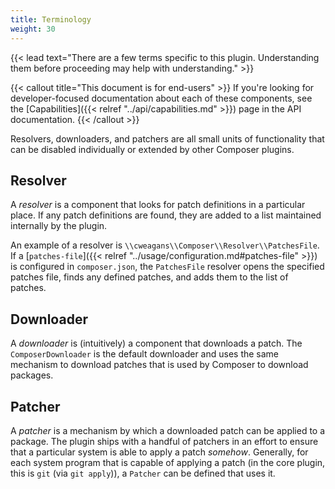 ```yaml
---
title: Terminology
weight: 30
---
```


{{< lead text="There are a few terms specific to this plugin. Understanding them before proceeding may help with understanding." >}}

{{< callout title="This document is for end-users" >}}
If you're looking for developer-focused documentation about each of these components, see the [Capabilities]({{< relref "../api/capabilities.md" >}}) page in the API documentation.
{{< /callout >}}

Resolvers, downloaders, and patchers are all small units of functionality that can be disabled individually or extended by other Composer plugins.

## Resolver

A _resolver_ is a component that looks for patch definitions in a particular place. If any patch definitions are found, they are added to a list maintained internally by the plugin.

An example of a resolver is `\\cweagans\\Composer\\Resolver\\PatchesFile`. If a [`patches-file`]({{< relref "../usage/configuration.md#patches-file" >}}) is configured in `composer.json`, the `PatchesFile` resolver opens the specified patches file, finds any defined patches, and adds them to the list of patches.

## Downloader

A _downloader_ is (intuitively) a component that downloads a patch. The `ComposerDownloader` is the default downloader and uses the same mechanism to download patches that is used by Composer to download packages.

## Patcher

A _patcher_ is a mechanism by which a downloaded patch can be applied to a package. The plugin ships with a handful of patchers in an effort to ensure that a particular system is able to apply a patch _somehow_. Generally, for each system program that is capable of applying a patch (in the core plugin, this is `git` (via `git apply`)), a `Patcher` can be defined that uses it.
